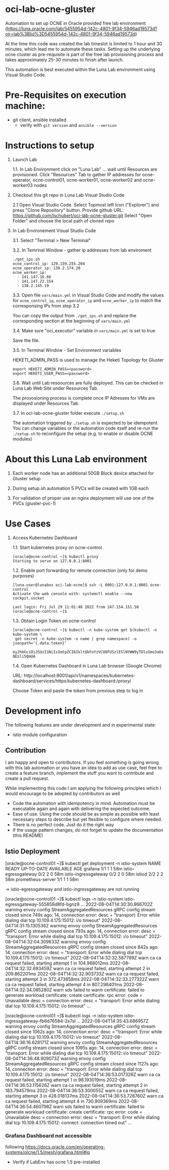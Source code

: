 # oci-lab-ocne-gluster
Automation to set up OCNE in Oracle provided free lab environment (https://luna.oracle.com/lab/5455954d-142c-4801-9f34-5946ad19573d?ojr=lab%3Blid%3D5455954d-142c-4801-9f34-5946ad19573d)

At the time this code was created the lab timeslot is limited to 1 hour and 30 minutes, which lead me to automate these tasks.
Setting up the underlying ocne cluster as pre-requisite is part of the free lab provisioning process and takes approximately 25-30 minutes to finish after launch.

This automation is best executed within the Luna Lab environment using Visual Studio Code.

# Pre-Requisites on execution machine:
- git client, ansible installed
    - verify with ```git version``` and ```ansible --version```

# Instructions to setup

1. Launch Lab

    1.1. In Lab Environment click on "Luna Lab" ... wait until Resources are provisioned. Click "Resources" Tab to gather IP addresses for ocne-operator, ocne-control01, ocne-worker01, ocne-worker02 and ocne-worker03 nodes

2. Checkout this git repo in Luna Lab Visual Studio Code

    2.1 Open Visual Studio Code. Select Topmost left Icon ("Explorer") and press "Clone Repository" button.
    Provide github URL: https://github.com/lschubert/oci-lab-ocne-gluster.git
    Select "Open Folder" and choose the local path of cloned repo

3. In Lab Environement Visual Studio Code

    3.1. Select "Terminal > New Terminal"

    3.2.  In Temrinal Window - gather ip addresses from lab enviroment
    ```
    ./get_ips.sh
    ocne_control_ip: 129.159.255.204
    ocne_operator_ip: 138.2.174.20
    ocne_worker_ip: 
      - 141.147.16.66
      - 141.147.22.154
      - 138.2.145.19
    ``` 

    3.3. Open file ```vars/main.yml``` in Visual Studio Code and modify the values for ```ocne_control_ip```, ```ocne_operator_ip``` and ```ocne_worker_ip``` to match the corresponsing IPs from step 3.2

    You can copy the output from ```./get_ips.sh``` and replace the corresponding section at the beginning of ```vars/main.yml```

    3.4. Make sure "oci_executor" variable in ```vars/main.yml``` is set to true 

    Save the file.
    
    3.5. In Terminal Window - Set Environment variables

    HEKETI_ADMIN_PASS is used to manage the Heketi Topology for Gluster
    ```
    export HEKETI_ADMIN_PASS=<password>
    export HEKETI_USER_PASS=<password>
    ```

    3.6. Wait until Lab resoources are fully deployed. This can be checked in Luna Lab Web Site under Resources Tab.

    The provosioning process is complete once IP Adresses for VMs are displayed under Resources Tab.
    
    3.7. In oci-lab-ocne-gluster folder execute ```./setup.sh```

    The automation triggered by ```./setup.sh``` is expected to be idempotent. You can change variables or the automation code itself and re-run the ```./setup.sh``` to reconfigure the setup (e.g. to enable or disable OCNE modules)

# About this Luna Lab environment

1. Each worker node has an additional 50GB Block device attached for Gluster setup

2. During setup.sh automation 5 PVCs will be created with 1GB each

3. For validation of proper use an nginx deployment will use one of the PVCs (gluster-pvc-1)

# Use Cases

1. Access Kubernetes Dashboard

    1.1. Start kubernetes proxy on ocne-control
    
    ```
    [oracle@ocne-control ~]$ kubectl proxy
    Starting to serve on 127.0.0.1:8001
    ```

    1.2. Enable port forwarding for remote connection (only for demo purposes)

    ```
    [luna.user@lunabox oci-lab-ocne]$ ssh -L 8001:127.0.0.1:8001 ocne-control
    Activate the web console with: systemctl enable --now cockpit.socket

    Last login: Fri Jul 29 11:01:48 2022 from 147.154.151.58
    [oracle@ocne-control ~]$
    ```

    1.3. Obtain Login Token on ocne-control

    ```
    [oracle@ocne-control ~]$ kubectl -n kube-system get $(kubectl -n kube-system \
     get secret -n kube-system -o name | grep namespace) -o jsonpath='{.data.token}’

    eyJhbGciOiJSUzI1NiIsImtpZCI6IkltQkFoYzVCU0FUSzlESlNYWW9yTUluSmo3aUs3d1BfbEw3SGFwWXJmb28ifQ.eyJpc3MiOiJrdWJlcm5ldGVzL3NlcnZpY2VhY2NvdW50Iiwia3ViZXJuZ……
    QEzli5QmUA
    ```

    1.4. Open Kubernetes Dashboard in Luna Lab browser (Google Chrome)

    URL: http://localhost:8001/api/v1/namespaces/kubernetes-dashboard/services/https:kubernetes-dashboard:/proxy/
    
    Choose Token and paste the token from previous step to log in

# Development info

The following features are under development and in experimental state:

* istio module configuration

## Contribution 

I am happy and open to contributors. If you feel something is going wrong with this lab automation or you have an idea to add as use case, feel free to create a feature branch, implement the stuff you want to contribute and create a pull request.

While implementing this code I am applying the following principles which I would encourage to be adopted by contributors as well

* Code the automation with idempotency in mind. Automation must be executable again and again with delivering the expected outcome.
* Ease of use. Using the code should be as simple as possible with least necessary steps to describe but yet flexible to configure where needed. 
* There is no perfect code. Just do it the right way
* If the usage pattern changes, do not forget to update the documentation (this README)

## Istio Deployment

[oracle@ocne-control01 ~]$ kubectl get deployment -n istio-system
NAME                   READY   UP-TO-DATE   AVAILABLE   AGE
grafana                1/1     1            1           58m
istio-egressgateway    0/2     2            0           58m
istio-ingressgateway   0/2     2            0           58m
istiod                 2/2     2            2           58m
prometheus-server      1/1     1            1           58m

-> istio-egressgateway and istio-ingressgateway are not running

[oracle@ocne-control01 ~]$ kubectl logs -n istio-system istio-egressgateway-555859d8fd-bgnz9
...
2022-08-04T14:30:30.966702Z     warning envoy config    StreamAggregatedResources gRPC config stream closed since 749s ago: 14, connection error: desc = "transport: Error while dialing dial tcp 10.109.4.175:15012: i/o timeout"
2022-08-04T14:31:15.130536Z     warning envoy config    StreamAggregatedResources gRPC config stream closed since 793s ago: 14, connection error: desc = "transport: Error while dialing dial tcp 10.109.4.175:15012: i/o timeout"
2022-08-04T14:32:04.309633Z     warning envoy config    StreamAggregatedResources gRPC config stream closed since 842s ago: 14, connection error: desc = "transport: Error while dialing dial tcp 10.109.4.175:15012: i/o timeout"
2022-08-04T14:32:32.587799Z     warn    ca      ca request failed, starting attempt 1 in 104.968012ms
2022-08-04T14:32:32.693459Z     warn    ca      ca request failed, starting attempt 2 in 209.862201ms
2022-08-04T14:32:32.903733Z     warn    ca      ca request failed, starting attempt 3 in 372.473859ms
2022-08-04T14:32:33.277322Z     warn    ca      ca request failed, starting attempt 4 in 807.298401ms
2022-08-04T14:32:34.085280Z     warn    sds     failed to warm certificate: failed to generate workload certificate: create certificate: rpc error: code = Unavailable desc = connection error: desc = "transport: Error while dialing dial tcp 10.109.4.175:15012: i/o timeout"
...


[oracle@ocne-control01 ~]$ kubectl logs -n istio-system istio-ingressgateway-fb6d76584-2s7sl
...
2022-08-04T14:35:43.686957Z     warning envoy config    StreamAggregatedResources gRPC config stream closed since 1062s ago: 14, connection error: desc = "transport: Error while dialing dial tcp 10.109.4.175:15012: i/o timeout"
2022-08-04T14:36:16.628171Z     warning envoy config    StreamAggregatedResources gRPC config stream closed since 1095s ago: 14, connection error: desc = "transport: Error while dialing dial tcp 10.109.4.175:15012: i/o timeout"
2022-08-04T14:36:48.909073Z     warning envoy config    StreamAggregatedResources gRPC config stream closed since 1127s ago: 14, connection error: desc = "transport: Error while dialing dial tcp 10.109.4.175:15012: i/o timeout"
2022-08-04T14:36:53.017326Z     warn    ca      ca request failed, starting attempt 1 in 98.193019ms
2022-08-04T14:36:53.115626Z     warn    ca      ca request failed, starting attempt 2 in 183.794579ms
2022-08-04T14:36:53.300055Z     warn    ca      ca request failed, starting attempt 3 in 428.018137ms
2022-08-04T14:36:53.728760Z     warn    ca      ca request failed, starting attempt 4 in 730.909369ms
2022-08-04T14:36:54.460798Z     warn    sds     failed to warm certificate: failed to generate workload certificate: create certificate: rpc error: code = Unavailable desc = connection error: desc = "transport: Error while dialing dial tcp 10.109.4.175:15012: connect: connection timed out"
...

### Grafana Dashboard not accessible

following https://docs.oracle.com/en/operating-systems/olcne/1.5/mesh/grafana.html#ip

- Verify if LabEnv has ocne 1.5 pre-installed